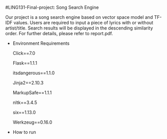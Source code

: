 #LING131-Final-project: Song Search Engine

Our project is a song search engine based on vector space model and TF-IDF values. Users are required to input a piece of
lyrics with or without artist/title. Search results will be displayed in the descending similarity order. For further 
details, please refer to report.pdf.

- Environment Requirements

    Click==7.0

    Flask==1.1.1

    itsdangerous==1.1.0

    Jinja2==2.10.3

    MarkupSafe==1.1.1

    nltk==3.4.5

    six==1.13.0

    Werkzeug==0.16.0
    
- How to run




